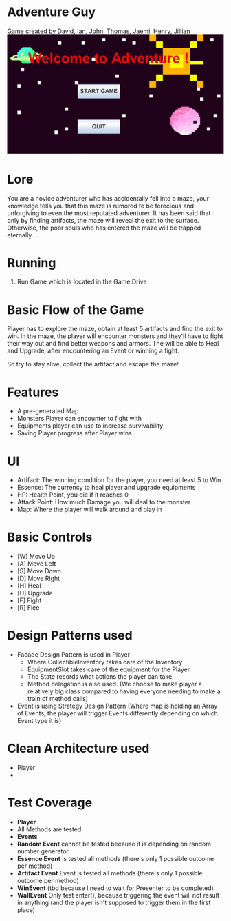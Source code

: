 # Adventure Guy
Game created by David, Ian, John, Thomas, Jaemi, Henry, Jillian
![Adventure Guy Image](https://github.com/CSC207-2022F-UofT/course-project-rogue/blob/main/pictures/Menu%20Sample.PNG?raw=true)
# Lore
You are a novice adventurer who has accidentally fell into a maze, your knowledge tells you that this maze is rumored to be ferocious and unforgiving to even the most reputated adventurer. It has been said that only by finding artifacts, the maze will reveal the exit to the surface. Otherwise, the poor souls who has entered the maze will be trapped eternally....
# Running
1. Run Game which is located in the Game Drive

# Basic Flow of the Game
Player has to explore the maze, obtain at least 5 artifacts and find the exit to win. 
In the maze, the player will encounter monsters and they'll have to fight their way out and find better weapons and armors.
The will be able to Heal and Upgrade, after encountering an Event or winning a fight.

So try to stay alive, collect the artifact and escape the maze!

# Features
* A pre-generated Map
* Monsters Player can encounter to fight with
* Equipments player can use to increase survivability
* Saving Player progress after Player wins

# UI
* Artifact: The winning condition for the player, you need at least 5 to Win
* Essence: The currency to heal player and upgrade equipments
* HP: Health Point, you die if it reaches 0
* Attack Point: How much Damage you will deal to the monster
* Map: Where the player will walk around and play in


# Basic Controls
* [W] Move Up
* [A] Move Left
* [S] Move Down
* [D] Move Right
* [H] Heal
* [U] Upgrade
* [F] Fight
* [R] Flee

# Design Patterns used
* Facade Design Pattern is used in Player 
  * Where CollectibleInventory takes care of the Inventory
  * EquipmentSlot takes care of the equipment for the Player.
  * The State records what actions the player can take.
  * Method delegation is also used. (We choose to make player a relatively big class compared to having everyone needing to make a train of method calls)
* Event is using Strategy Design Pattern (Where map is holding an Array of Events, the player will trigger Events differently depending on which Event type it is)


# Clean Architecture used 
* Player
* 

# Test Coverage
* **Player**
 * All Methods are tested
* **Events**
 * **Random Event** cannot be tested because it is depending on random number generator
 * **Essence Event** is tested all methods (there's only 1 possible outcome per method)
 * **Artifact Event** Event is tested all methods (there's only 1 possible outcome per method)
 * **WinEvent** (tbd because I need to wait for Presenter to be completed)
 * **WallEvent** Only test enter(), because triggering the event will not result in anything (and the player isn't supposed to trigger them in the first place)
